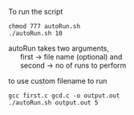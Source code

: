 To run the script

    chmod 777 autoRun.sh
    ./autoRun.sh 10
  
autoRun takes two arguments, <br/>
&nbsp;&nbsp;&nbsp;&nbsp;&nbsp;&nbsp;first -> file name (optional) and <br/>
&nbsp;&nbsp;&nbsp;&nbsp;&nbsp;&nbsp;second -> no of runs to perform

to use custom filename to run

    gcc first.c gcd.c -o output.out
    ./autoRun.sh output.out 5
